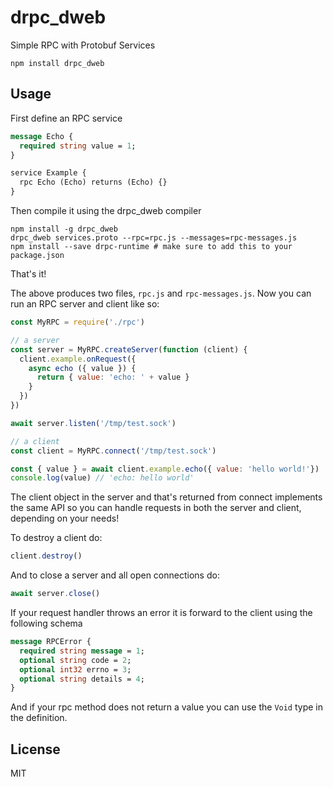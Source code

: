 # drpc_dweb

Simple RPC with Protobuf Services

```
npm install drpc_dweb
```

## Usage

First define an RPC service

```proto
message Echo {
  required string value = 1;
}

service Example {
  rpc Echo (Echo) returns (Echo) {}
}
```

Then compile it using the drpc_dweb compiler

```
npm install -g drpc_dweb
drpc_dweb services.proto --rpc=rpc.js --messages=rpc-messages.js
npm install --save drpc-runtime # make sure to add this to your package.json
```

That's it!

The above produces two files, `rpc.js` and `rpc-messages.js`.
Now you can run an RPC server and client like so:

``` js
const MyRPC = require('./rpc')

// a server
const server = MyRPC.createServer(function (client) {
  client.example.onRequest({
    async echo ({ value }) {
      return { value: 'echo: ' + value }
    }
  })
})

await server.listen('/tmp/test.sock')

// a client
const client = MyRPC.connect('/tmp/test.sock')

const { value } = await client.example.echo({ value: 'hello world!'})
console.log(value) // 'echo: hello world'
```

The client object in the server and that's returned from connect implements the same API
so you can handle requests in both the server and client, depending on your needs!

To destroy a client do:

```js
client.destroy()
```

And to close a server and all open connections do:

```js
await server.close()
```

If your request handler throws an error it is forward to the client using the following schema

```proto
message RPCError {
  required string message = 1;
  optional string code = 2;
  optional int32 errno = 3;
  optional string details = 4;
}
```

And if your rpc method does not return a value you can use the `Void` type in the definition.

## License

MIT

